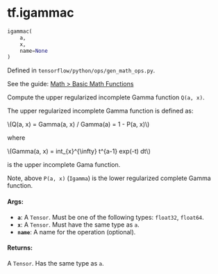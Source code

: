 <div itemscope itemtype="http://developers.google.com/ReferenceObject">
<meta itemprop="name" content="tf.igammac" />
</div>

# tf.igammac

``` python
igammac(
    a,
    x,
    name=None
)
```



Defined in `tensorflow/python/ops/gen_math_ops.py`.

See the guide: [Math > Basic Math Functions](../../../api_guides/python/math_ops.md#Basic_Math_Functions)

Compute the upper regularized incomplete Gamma function `Q(a, x)`.

The upper regularized incomplete Gamma function is defined as:

\\(Q(a, x) = Gamma(a, x) / Gamma(a) = 1 - P(a, x)\\)

where

\\(Gamma(a, x) = int_{x}^{\infty} t^{a-1} exp(-t) dt\\)

is the upper incomplete Gama function.

Note, above `P(a, x)` (`Igamma`) is the lower regularized complete
Gamma function.

#### Args:

* <b>`a`</b>: A `Tensor`. Must be one of the following types: `float32`, `float64`.
* <b>`x`</b>: A `Tensor`. Must have the same type as `a`.
* <b>`name`</b>: A name for the operation (optional).


#### Returns:

A `Tensor`. Has the same type as `a`.